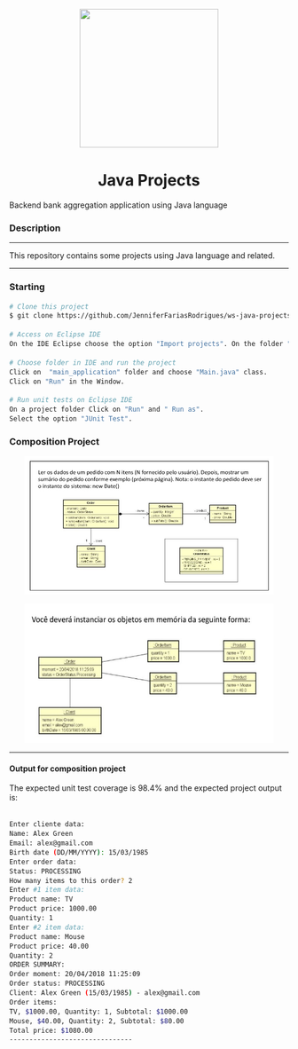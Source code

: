 <p align="center">
 <img src="https://qph.cf2.quoracdn.net/main-qimg-62be9fb6e1d7166e9cbeeed913096752" height="250" width="250">  </p>
 <h1 align="center">Java Projects</h1>
<p align="center">
</p>
Backend bank aggregation application using Java language 


### Description 
---

This repository contains some projects using Java language and related.

---

### Starting
```bash
# Clone this project
$ git clone https://github.com/JenniferFariasRodrigues/ws-java-projects.git

# Access on Eclipse IDE
On the IDE Eclipse choose the option "Import projects". On the folder "General" choose "Existing Projects into workspace" and choose  ws-java-projects folder.

# Choose folder in IDE and run the project
Click on  "main_application" folder and choose "Main.java" class.
Click on "Run" in the Window.

# Run unit tests on Eclipse IDE
On a project folder Click on "Run" and " Run as". 
Select the option "JUnit Test".

```
### Composition Project
<p align="center">
 <img src="composition/README/pics/WhatsApp Image 2022-11-28 at 18.59.01.jpeg" height="250" width="450">  </p>
<p align="center">
</p>
<p align="center">
 <img src="composition/README/pics/WhatsApp Image 2022-11-28 at 19.19.11.jpeg" height="250" width="450">  </p>
<p align="center">
</p>

---
#### Output for composition project
The expected unit test coverage is 98.4% and the expected project output is:
```bash

Enter cliente data:
Name: Alex Green
Email: alex@gmail.com
Birth date (DD/MM/YYYY): 15/03/1985
Enter order data:
Status: PROCESSING
How many items to this order? 2
Enter #1 item data:
Product name: TV
Product price: 1000.00
Quantity: 1
Enter #2 item data:
Product name: Mouse
Product price: 40.00
Quantity: 2
ORDER SUMMARY:
Order moment: 20/04/2018 11:25:09
Order status: PROCESSING
Client: Alex Green (15/03/1985) - alex@gmail.com
Order items:
TV, $1000.00, Quantity: 1, Subtotal: $1000.00
Mouse, $40.00, Quantity: 2, Subtotal: $80.00
Total price: $1080.00
-------------------------------

```


